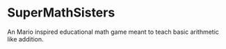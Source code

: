 # SuperMathSisters
An Mario inspired educational math game meant to teach basic arithmetic like addition.
